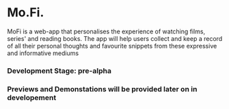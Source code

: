 # Mo.Fi.
<p>MoFi is a web-app that personalises the experience of watching films, series' and reading books. The app will help users collect and keep a record of all their personal thoughts and favourite snippets from these expressive and informative mediums</p>

<h3> Development Stage: pre-alpha </h3>

<h3>Previews and Demonstations will be provided later on in developement</h3>
